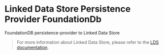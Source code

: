 # Linked Data Store Persistence Provider FoundationDb

FoundationDB persistence-provider to Linked Data Store

> For more information about Linked Data Store, please refer to
> the [LDS documentation](https://github.com/descoped/linked-data-store-documentation).

